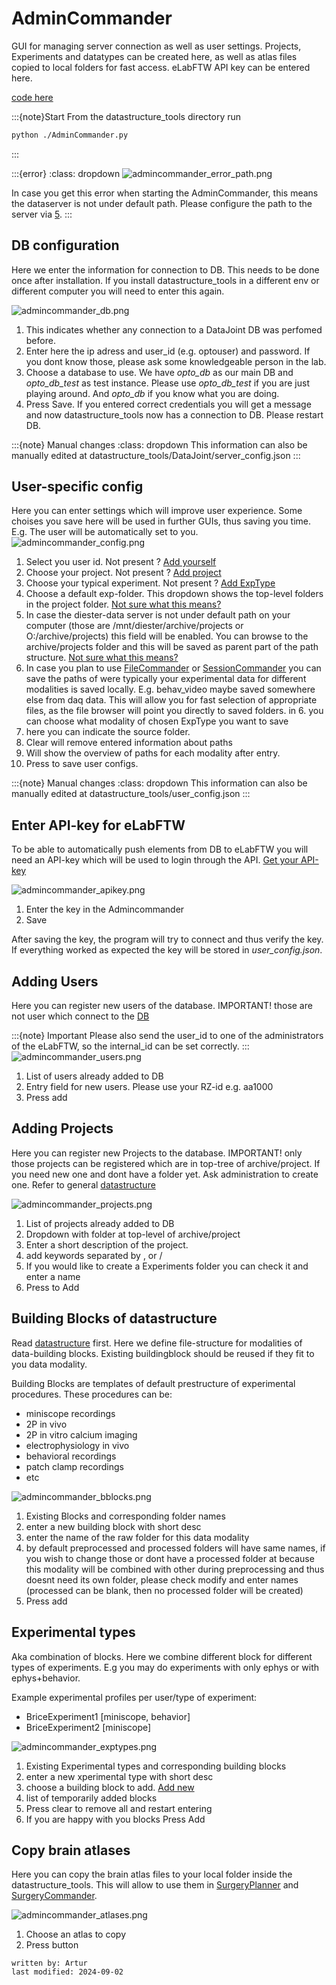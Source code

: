 # AdminCommander
GUI for managing server connection as well as user settings. Projects, Experiments and datatypes can be created here, 
as well as atlas files copied to local folders for fast access. eLabFTW API key can be entered here.

[code here](../code_documentation/pdoc_datastructure_tools/datastructure_tools/AdminCommander.html)

:::{note}Start
From the datastructure_tools directory run
~~~bash
python ./AdminCommander.py
~~~
:::

:::{error}
:class: dropdown
![admincommander_error_path.png](../images/admincommander_error_path.png)

In case you get this error when starting the AdminCommander, this means the dataserver is not under default path.
Please configure the path to the server via [5](#user-specific-config).
:::

## DB configuration
Here we enter the information for connection to DB. This needs to be done once after installation.
If you install datastructure_tools in a different env or different computer you will need to enter this again.

![admincommander_db.png](../images/admincommander_db.png)
1. This indicates whether any connection to a DataJoint DB was perfomed before.
2. Enter here the ip adress and user_id (e.g. optouser) and password. If you dont know those, please ask some knowledgeable person in the lab.
3. Choose a database to use. We have _opto_db_ as our main DB and _opto_db_test_ as test instance. Please use
_opto_db_test_ if you are just playing around. And _opto_db_ if you know what you are doing.
4. Press Save. If you entered correct credentials you will get a message and now datastructure_tools now has a 
connection to DB. Please restart DB.

:::{note} Manual changes
:class: dropdown
This information can also be manually edited at datastructure_tools/DataJoint/server_config.json
:::

## User-specific config
Here you can enter settings which will improve user experience. Some choises you save here will be used in further GUIs,
thus saving you time. E.g. The user will be automatically set to you. 
![admincommander_config.png](../images/admincommander_config.png)
1. Select you user id. Not present ? [Add yourself](#adding-users)
2. Choose your project. Not present ? [Add project](#adding-projects)
3. Choose your typical experiment. Not present ? [Add ExpType](#experimental-types)
4. Choose a default exp-folder. This dropdown shows the top-level folders in the project folder. [Not sure what this means?](../datastructure_documentation/datastructure.md)
5. In case the diester-data server is not under default path on your computer (those are /mnt/diester/archive/projects 
or O:/archive/projects) this field will be enabled. You can browse to the archive/projects folder and this will be saved
as parent part of the path structure.  [Not sure what this means?](../datastructure_documentation/datastructure.md)
6. In case you plan to use [FileCommander](FileCommander.md) or [SessionCommander](SessionCommander.md) you can save the paths of were typically your experimental 
data for different modalities is saved locally. E.g. behav_video maybe saved somewhere else from daq data. This will 
allow you for fast selection of appropriate files, as the file browser will point you directly to saved folders.
in 6. you can choose what modality of chosen ExpType you want to save
7. here you can indicate the source folder.
8. Clear will remove entered information about paths
9. Will show the overview of paths for each modality after entry.
10. Press to save user configs.

:::{note} Manual changes
:class: dropdown
This information can also be manually edited at datastructure_tools/user_config.json
:::

## Enter API-key for eLabFTW
To be able to automatically push elements from DB to eLabFTW you will need an API-key which will be used to login 
through the API. [Get your API-key](../eLabFTW_documentation/generate_apikey.md) 

![admincommander_apikey.png](../images/admincommander_apikey.png)
1. Enter the key in the Admincommander
2. Save

After saving the key, the program will try to connect and thus verify the key. If everything worked as expected
the key will be stored in *user_config.json*.

## Adding Users
Here you can register new users of the database. IMPORTANT! those are not user which connect to the [DB](#db-configuration)

:::{note} Important
Please also send the user_id to one of the administrators of the eLabFTW, so the internal_id can be set correctly.
:::
![admincommander_users.png](../images/admincommander_users.png)
1. List of users already added to DB
2. Entry field for new users. Please use your RZ-id e.g. aa1000
3. Press add

## Adding Projects
Here you can register new Projects to the database. IMPORTANT! only those projects can be registered 
which are in top-tree of archive/project. If you need new one and dont have a folder yet. Ask administration to create one.
Refer to general [datastructure](../datastructure_documentation/datastructure.md)

![admincommander_projects.png](../images/admincommander_projects.png)
1. List of projects already added to DB
2. Dropdown with folder at top-level of archive/project
3. Enter a short description of the project.
4. add keywords separated by , or /
5. If you would like to create a Experiments folder you can check it and enter a name
6. Press to Add

## Building Blocks of datastructure
Read [datastructure](../datastructure_documentation/datastructure.md) first.
Here we define file-structure for modalities of data-building blocks.
Existing buildingblock should be reused if they fit to you data modality.

Building Blocks are templates of default prestructure of experimental procedures.
These procedures can be:
- miniscope recordings
- 2P in vivo
- 2P in vitro calcium imaging
- electrophysiology in vivo
- behavioral recordings
- patch clamp recordings
- etc


![admincommander_bblocks.png](../images/admincommander_bblocks.png)
1. Existing Blocks and corresponding folder names
2. enter a new building block with short desc
3. enter the name of the raw folder for this data modality
4. by default preprocessed and processed folders will have same names, if you wish to change those or dont have a 
processed folder at because this modality will be combined with other during preprocessing and thus doesnt need its own
folder, please check modify and enter names (processed can be blank, then no processed folder will be created)
5. Press add

## Experimental types
Aka combination of blocks. Here we combine different block for different types of experiments.
E.g you may do experiments with only ephys or with ephys+behavior.

Example experimental profiles per user/type of experiment: 	
- BriceExperiment1 [miniscope, behavior]
- BriceExperiment2 [miniscope]

![admincommander_exptypes.png](../images/admincommander_exptypes.png)
1. Existing Experimental types and corresponding building blocks
2. enter a new xperimental type with short desc
3. choose a building block to add. [Add new](#building-blocks-of-datastructure)
4. list of temporarily added blocks
5. Press clear to remove all and restart entering
6. If you are happy with you blocks Press Add

## Copy brain atlases
Here you can copy the brain atlas files to your local folder inside the datastructure_tools. This will allow to use them
in [SurgeryPlanner](SurgeryPlanner.md) and [SurgeryCommander](SurgeryCommander.md).

![admincommander_atlases.png](../images/admincommander_atlases.png)
1. Choose an atlas to copy
2. Press button

~~~~
written by: Artur
last modified: 2024-09-02
~~~~

